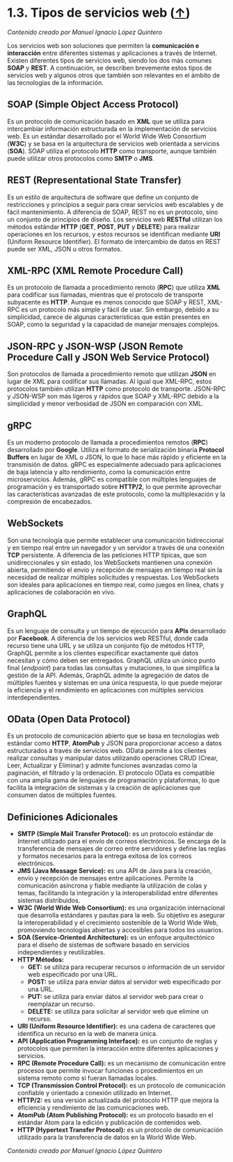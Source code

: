 # 1.3. Tipos de servicios web ([↑](README.md))

_Contenido creado por Manuel Ignacio López Quintero_

Los servicios web son soluciones que permiten la **comunicación e interacción** entre diferentes sistemas y aplicaciones a través de Internet. Existen diferentes tipos de servicios web, siendo los dos más comunes **SOAP** y **REST**. A continuación, se describen brevemente estos tipos de servicios web y algunos otros que también son relevantes en el ámbito de las tecnologías de la información.

## SOAP (Simple Object Access Protocol)

Es un protocolo de comunicación basado en **XML** que se utiliza para intercambiar información estructurada en la implementación de servicios web. Es un estándar desarrollado por el World Wide Web Consortium (**W3C**) y se basa en la arquitectura de servicios web orientada a servicios (**SOA**). SOAP utiliza el protocolo **HTTP** como transporte, aunque también puede utilizar otros protocolos como **SMTP** o **JMS**.

## REST (Representational State Transfer)

Es un estilo de arquitectura de software que define un conjunto de restricciones y principios a seguir para crear servicios web escalables y de fácil mantenimiento. A diferencia de SOAP, REST no es un protocolo, sino un conjunto de principios de diseño. Los servicios web **RESTful** utilizan los métodos estándar **HTTP** (**GET**, **POST**, **PUT** y **DELETE**) para realizar operaciones en los recursos, y estos recursos se identifican mediante **URI** (Uniform Resource Identifier). El formato de intercambio de datos en REST puede ser XML, JSON u otros formatos.

## XML-RPC (XML Remote Procedure Call)

Es un protocolo de llamada a procedimiento remoto (**RPC**) que utiliza **XML** para codificar sus llamadas, mientras que el protocolo de transporte subyacente es **HTTP**. Aunque es menos conocido que SOAP y REST, XML-RPC es un protocolo más simple y fácil de usar. Sin embargo, debido a su simplicidad, carece de algunas características que están presentes en SOAP, como la seguridad y la capacidad de manejar mensajes complejos.

## JSON-RPC y JSON-WSP (JSON Remote Procedure Call y JSON Web Service Protocol)

Son protocolos de llamada a procedimiento remoto que utilizan **JSON** en lugar de XML para codificar sus llamadas. Al igual que XML-RPC, estos protocolos también utilizan **HTTP** como protocolo de transporte. JSON-RPC y JSON-WSP son más ligeros y rápidos que SOAP y XML-RPC debido a la simplicidad y menor verbosidad de JSON en comparación con XML.

## gRPC

Es un moderno protocolo de llamada a procedimientos remotos (**RPC**) desarrollado por **Google**. Utiliza el formato de serialización binaria **Protocol Buffers** en lugar de XML o JSON, lo que lo hace más rápido y eficiente en la transmisión de datos. gRPC es especialmente adecuado para aplicaciones de baja latencia y alto rendimiento, como la comunicación entre microservicios. Además, gRPC es compatible con múltiples lenguajes de programación y es transportado sobre **HTTP/2**, lo que permite aprovechar las características avanzadas de este protocolo, como la multiplexación y la compresión de encabezados.

## WebSockets

Son una tecnología que permite establecer una comunicación bidireccional y en tiempo real entre un navegador y un servidor a través de una conexión **TCP** persistente. A diferencia de las peticiones HTTP típicas, que son unidireccionales y sin estado, los WebSockets mantienen una conexión abierta, permitiendo el envío y recepción de mensajes en tiempo real sin la necesidad de realizar múltiples solicitudes y respuestas. Los WebSockets son ideales para aplicaciones en tiempo real, como juegos en línea, chats y aplicaciones de colaboración en vivo.

## GraphQL

Es un lenguaje de consulta y un tiempo de ejecución para **APIs** desarrollado por **Facebook**. A diferencia de los servicios web RESTful, donde cada recurso tiene una URL y se utiliza un conjunto fijo de métodos HTTP, GraphQL permite a los clientes especificar exactamente qué datos necesitan y cómo deben ser entregados. GraphQL utiliza un único punto final (*endpoint*) para todas las consultas y mutaciones, lo que simplifica la gestión de la API. Además, GraphQL admite la agregación de datos de múltiples fuentes y sistemas en una única respuesta, lo que puede mejorar la eficiencia y el rendimiento en aplicaciones con múltiples servicios interdependientes.

## OData (Open Data Protocol)

Es un protocolo de comunicación abierto que se basa en tecnologías web estándar como **HTTP**, **AtomPub** y JSON para proporcionar acceso a datos estructurados a través de servicios web. OData permite a los clientes realizar consultas y manipular datos utilizando operaciones CRUD (Crear, Leer, Actualizar y Eliminar) y admite funciones avanzadas como la paginación, el filtrado y la ordenación. El protocolo OData es compatible con una amplia gama de lenguajes de programación y plataformas, lo que facilita la integración de sistemas y la creación de aplicaciones que consumen datos de múltiples fuentes.

## Definiciones Adicionales

- **SMTP (Simple Mail Transfer Protocol):** es un protocolo estándar de Internet utilizado para el envío de correos electrónicos. Se encarga de la transferencia de mensajes de correo entre servidores y define las reglas y formatos necesarios para la entrega exitosa de los correos electrónicos.
- **JMS (Java Message Service):** es una API de Java para la creación, envío y recepción de mensajes entre aplicaciones. Permite la comunicación asíncrona y fiable mediante la utilización de colas y temas, facilitando la integración y la interoperabilidad entre diferentes sistemas distribuidos.
- **W3C (World Wide Web Consortium):** es una organización internacional que desarrolla estándares y pautas para la web. Su objetivo es asegurar la interoperabilidad y el crecimiento sostenible de la World Wide Web, promoviendo tecnologías abiertas y accesibles para todos los usuarios.
- **SOA (Service-Oriented Architecture):** es un enfoque arquitectónico para el diseño de sistemas de software basado en servicios independientes y reutilizables.
- **HTTP Métodos:**
  - **GET:** se utiliza para recuperar recursos o información de un servidor web especificado por una URL.
  - **POST:** se utiliza para enviar datos al servidor web especificado por una URL.
  - **PUT:** se utiliza para enviar datos al servidor web para crear o reemplazar un recurso.
  - **DELETE:** se utiliza para solicitar al servidor web que elimine un recurso.
- **URI (Uniform Resource Identifier):** es una cadena de caracteres que identifica un recurso en la web de manera única.
- **API (Application Programming Interface):** es un conjunto de reglas y protocolos que permiten la interacción entre diferentes aplicaciones y servicios.
- **RPC (Remote Procedure Call):** es un mecanismo de comunicación entre procesos que permite invocar funciones o procedimientos en un sistema remoto como si fueran llamadas locales.
- **TCP (Transmission Control Protocol):** es un protocolo de comunicación confiable y orientado a conexión utilizado en Internet.
- **HTTP/2:** es una versión actualizada del protocolo HTTP que mejora la eficiencia y rendimiento de las comunicaciones web.
- **AtomPub (Atom Publishing Protocol):** es un protocolo basado en el estándar Atom para la edición y publicación de contenidos web.
- **HTTP (Hypertext Transfer Protocol):** es un protocolo de comunicación utilizado para la transferencia de datos en la World Wide Web.

_Contenido creado por Manuel Ignacio López Quintero_
